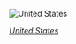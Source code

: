 
![United States](https://www.gstatic.com/prettyearth/assets/full/6136.jpg)

*[United States](https://www.google.com/maps/@19.784098,-156.035557,16z/data=!3m1!1e3)*
